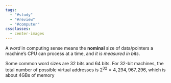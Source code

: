 ```yaml
---
tags:
  - "#study"
  - "#review"
  - "#computer"
cssclasses:
  - center-images
---
```

A *word* in computing sense means the **nominal** size of data/pointers a machine’s CPU can process at a time, and *it is measured in bits*.

Some common word sizes are 32 bits and 64 bits. For 32-bit machines, the total number of possible virtual addresses is $2^{32} = 4,294,967,296$, which is about 4GBs of memory